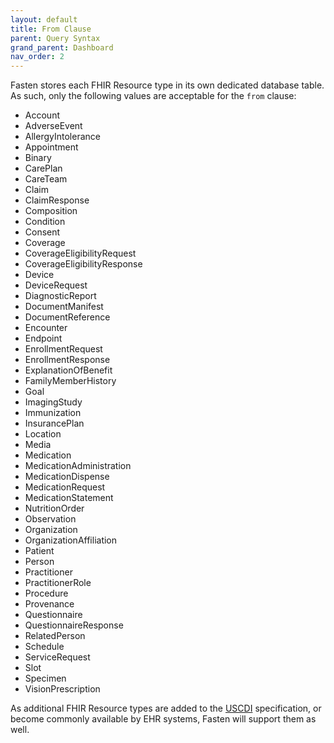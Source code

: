 ```yaml
---
layout: default
title: From Clause
parent: Query Syntax
grand_parent: Dashboard
nav_order: 2
---
```


Fasten stores each FHIR Resource type in its own dedicated database table.
As such, only the following values are acceptable for the `from` clause:

- Account
- AdverseEvent
- AllergyIntolerance
- Appointment
- Binary
- CarePlan
- CareTeam
- Claim
- ClaimResponse
- Composition
- Condition
- Consent
- Coverage
- CoverageEligibilityRequest
- CoverageEligibilityResponse
- Device
- DeviceRequest
- DiagnosticReport
- DocumentManifest
- DocumentReference
- Encounter
- Endpoint
- EnrollmentRequest
- EnrollmentResponse
- ExplanationOfBenefit
- FamilyMemberHistory
- Goal
- ImagingStudy
- Immunization
- InsurancePlan
- Location
- Media
- Medication
- MedicationAdministration
- MedicationDispense
- MedicationRequest
- MedicationStatement
- NutritionOrder
- Observation
- Organization
- OrganizationAffiliation
- Patient
- Person
- Practitioner
- PractitionerRole
- Procedure
- Provenance
- Questionnaire
- QuestionnaireResponse
- RelatedPerson
- Schedule
- ServiceRequest
- Slot
- Specimen
- VisionPrescription

As additional FHIR Resource types are added to the [USCDI](https://www.healthit.gov/isa/united-states-core-data-interoperability-uscdi) specification, or become commonly available by EHR systems, Fasten will support them as well. 
